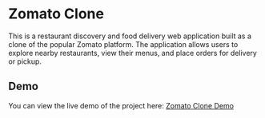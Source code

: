 # Zomato Clone

This is a restaurant discovery and food delivery web application built as a clone of the popular Zomato platform. The application allows users to explore nearby restaurants, view their menus, and place orders for delivery or pickup.
## Demo

You can view the live demo of the project here: [Zomato Clone Demo](https://panchami-cp.github.io/Zomato-clone-/)

